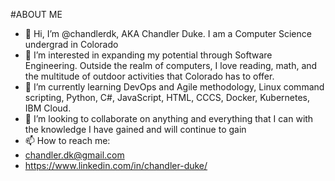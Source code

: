 #ABOUT ME
-   👋 Hi, I’m @chandlerdk, AKA Chandler Duke. I am a Computer Science undergrad in Colorado
-   👀 I’m interested in expanding my potential through Software Engineering. Outside the realm of computers, I love reading, math, and the multitude of outdoor          activities that Colorado has to offer.
-   🌱 I’m currently learning DevOps and Agile methodology, Linux command scripting, Python, C#, JavaScript, HTML, CCCS, Docker, Kubernetes, IBM Cloud.
-   💞️ I’m looking to collaborate on anything and everything that I can with the knowledge I have gained and will continue to gain
-   📫 How to reach me:
-    chandler.dk@gmail.com
-    https://www.linkedin.com/in/chandler-duke/

<!---
chandlerdk/chandlerdk is a ✨ special ✨ repository because its `README.md` (this file) appears on your GitHub profile.
You can click the Preview link to take a look at your changes.
--->
